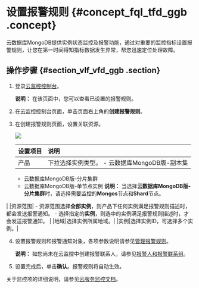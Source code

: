 # 设置报警规则 {#concept_fql_tfd_ggb .concept}

云数据库MongoDB提供实例状态监控及报警功能，通过对重要的监控指标设置报警规则，让您在第一时间得知指标数据发生异常，帮您迅速定位处理故障。

## 操作步骤 {#section_vlf_vfd_ggb .section}

1.  登录[云监控控制台](https://cloudmonitor.console.aliyun.com/#/cloud/alarmrules/mongodb//-----all-----/)。

    **说明：** 在该页面中，您可以查看已设置的报警规则。

2.  在云监控控制台页面，单击页面右上角的**创建报警规则**。
3.  在创建报警规则页面，设置关联资源。

    ![](http://static-aliyun-doc.oss-cn-hangzhou.aliyuncs.com/assets/img/6733/156272296821142_zh-CN.png)

    |设置项目|说明|
    |:---|:-|
    |产品|下拉选择实例类型。     -   云数据库MongoDB版-副本集
    -   云数据库MongoDB版-分片集群
    -   云数据库MongoDB版-单节点实例
 **说明：** 当选择**云数据库MongoDB版-分片集群**时，请选择需要监控的**Mongos**节点和**Shard**节点。

 |
    |资源范围|     -   资源范围选择**全部实例**，则产品下任何实例满足报警规则描述时，都会发送报警通知。
    -   选择指定的**实例**，则选中的实例满足报警规则描述时，才会发送报警通知。
 |
    |地域|选择实例所属地域。|
    |实例|选择实例ID，可选择多个实例。|

4.  设置报警规则和报警通知对象，各项参数说明请参见[管理报警规则](https://www.alibabacloud.com/help/zh/doc-detail/28610.htm)。

    **说明：** 如您尚未在云监控中创建报警联系人，请参见[报警人和报警联系组](https://www.alibabacloud.com/help/zh/doc-detail/28609.htm)。

5.  设置完成后，单击**确认**。报警规则将自动生效。

关于监控项的详细说明，请参见[云服务监控文档](https://www.alibabacloud.com/help/zh/doc-detail/35259.htm)。

